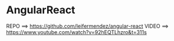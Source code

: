 # AngularReact

REPO ==> https://github.com/leifermendez/angular-react
VIDEO ==> https://www.youtube.com/watch?v=92hEQTLhzro&t=311s
